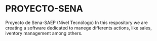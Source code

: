 # PROYECTO-SENA
Proyecto de Sena-SAEP (Nivel Tecnólogo)
In this respository we are creating a software dedicated to manege differents actions, like sales, iventory management among others.
